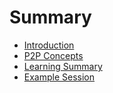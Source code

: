 # Summary

- [Introduction](introduction.md)
- [P2P Concepts](P2P_CONCEPTS.md)
- [Learning Summary](LEARNING_SUMMARY.md)
- [Example Session](EXAMPLE_SESSION.md)
